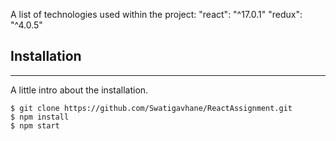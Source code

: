 
A list of technologies used within the project:
 "react": "^17.0.1"
 "redux": "^4.0.5"


## Installation
***
A little intro about the installation. 
```
$ git clone https://github.com/Swatigavhane/ReactAssignment.git
$ npm install
$ npm start


